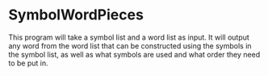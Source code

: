 # SymbolWordPieces
This program will take a symbol list and a word list as input. It will output any word from the word list that can be constructed using the symbols in the symbol list, as well as what symbols are used and what order they need to be put in.
